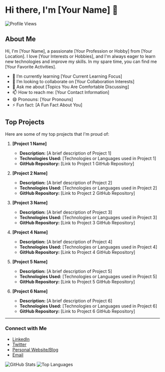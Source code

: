 # Hi there, I'm [Your Name] 👋

![Profile Views](https://komarev.com/ghpvc/?username=yourusername&color=brightgreen)

## About Me
Hi, I'm [Your Name], a passionate [Your Profession or Hobby] from [Your Location]. I love [Your Interests or Hobbies], and I'm always eager to learn new technologies and improve my skills. In my spare time, you can find me [Your Favorite Activities].

- 🌱 I’m currently learning [Your Current Learning Focus]
- 👯 I’m looking to collaborate on [Your Collaboration Interests]
- 💬 Ask me about [Topics You Are Comfortable Discussing]
- 📫 How to reach me: [Your Contact Information]
- 😄 Pronouns: [Your Pronouns]
- ⚡ Fun fact: [A Fun Fact About You]

## Top Projects
Here are some of my top projects that I'm proud of:

1. **[Project 1 Name]**
   - **Description:** [A brief description of Project 1]
   - **Technologies Used:** [Technologies or Languages used in Project 1]
   - **GitHub Repository:** [Link to Project 1 GitHub Repository]

2. **[Project 2 Name]**
   - **Description:** [A brief description of Project 2]
   - **Technologies Used:** [Technologies or Languages used in Project 2]
   - **GitHub Repository:** [Link to Project 2 GitHub Repository]

3. **[Project 3 Name]**
   - **Description:** [A brief description of Project 3]
   - **Technologies Used:** [Technologies or Languages used in Project 3]
   - **GitHub Repository:** [Link to Project 3 GitHub Repository]

4. **[Project 4 Name]**
   - **Description:** [A brief description of Project 4]
   - **Technologies Used:** [Technologies or Languages used in Project 4]
   - **GitHub Repository:** [Link to Project 4 GitHub Repository]

5. **[Project 5 Name]**
   - **Description:** [A brief description of Project 5]
   - **Technologies Used:** [Technologies or Languages used in Project 5]
   - **GitHub Repository:** [Link to Project 5 GitHub Repository]

6. **[Project 6 Name]**
   - **Description:** [A brief description of Project 6]
   - **Technologies Used:** [Technologies or Languages used in Project 6]
   - **GitHub Repository:** [Link to Project 6 GitHub Repository]

---

### Connect with Me
- [LinkedIn](your-linkedin-url)
- [Twitter](your-twitter-url)
- [Personal Website/Blog](your-website-url)
- [Email](mailto:your-email@example.com)

![GitHub Stats](https://github-readme-stats.vercel.app/api?username=yourusername&show_icons=true&theme=radical)
![Top Languages](https://github-readme-stats.vercel.app/api/top-langs/?username=yourusername&layout=compact&theme=radical)
